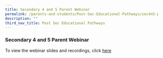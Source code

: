 ```yaml
---
title: Secondary 4 and 5 Parent Webinar
permalink: /parents-and-students/Post-Sec-Educational-Pathways/sec4n5-parent-webinar
description: ""
third_nav_title: Post Sec Educational Pathways
---
```

### Secondary 4 and 5 Parent Webinar

To view the webinar slides and recordings, click [here](parents-and-students/upper-sec/sec4n5-webinar)